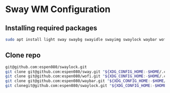 # Sway WM Configuration

## Installing required packages

```bash
sudo apt install light sway swaybg swayidle swayimg swaylock waybar wofi fonts-font-awesome grimshot
```

## Clone repo

```bash
git@github.com:espen080/swaylock.git
git clone git@github.com:espen080/sway.git "${XDG_CONFIG_HOME:-$HOME/.config}"/sway
git clone git@github.com:espen080/wofi.git "${XDG_CONFIG_HOME:-$HOME/.config}"/wofi
git clone git@github.com:espen080/waybar.git "${XDG_CONFIG_HOME:-$HOME/.config}"/waybar
git clonegit@github.com:espen080/swaylock.git "${XDG_CONFIG_HOME:-$HOME/.config}"/swaylock
```
